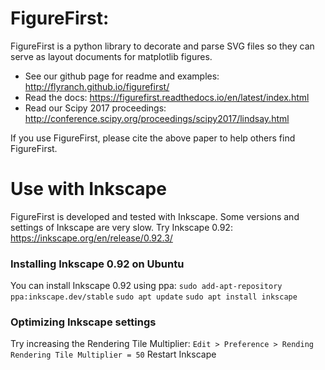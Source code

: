 # FigureFirst:  
FigureFirst is a python library to decorate and parse SVG files so they can serve as layout documents for matplotlib figures.
* See our github page for readme and examples: http://flyranch.github.io/figurefirst/
* Read the docs: https://figurefirst.readthedocs.io/en/latest/index.html
* Read our Scipy 2017 proceedings: http://conference.scipy.org/proceedings/scipy2017/lindsay.html

If you use FigureFirst, please cite the above paper to help others find FigureFirst.

# Use with Inkscape
FigureFirst is developed and tested with Inkscape. Some versions and settings of Inkscape are very slow. Try Inkscape 0.92: https://inkscape.org/en/release/0.92.3/

### Installing Inkscape 0.92 on Ubuntu
You can install Inkscape 0.92 using ppa:
`sudo add-apt-repository ppa:inkscape.dev/stable`
`sudo apt update`
`sudo apt install inkscape`

### Optimizing Inkscape settings 
Try increasing the Rendering Tile Multiplier:
`Edit > Preference > Rending`
`Rendering Tile Multiplier = 50`
Restart Inkscape
